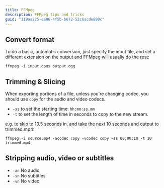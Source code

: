 ```yaml
---
title: FFMpeg
description: FFMpeg tips and tricks
guid: "119aa225-ea06-4f5b-b672-52c6acde890c"
---
```


## Convert format

To do a basic, automatic conversion, just specify the input file, and set a different extension on the output and FFMpeg will usually do the rest:

`ffmpeg -i input.opus output.ogg`

## Trimming & Slicing

When exporting portions of a file, unless you're changing codec, you should use `copy` for the audio and video codecs.

* `-ss` to set the starting time: `hh:mm:ss.mm`
* `-t` to set the length of time in seconds to copy to the new stream.

e.g. to skip to 10.5 seconds in, and take the next 10 seconds and output to trimmed.mp4:

`ffmpeg -i source.mp4 -acodec copy -vcodec copy -ss 00:00:10 -t 10 trimmed.mp4`

## Stripping audio, video or subtitles

* `-an` No audio
* `-sn` No subtitles
* `-vn` No video

